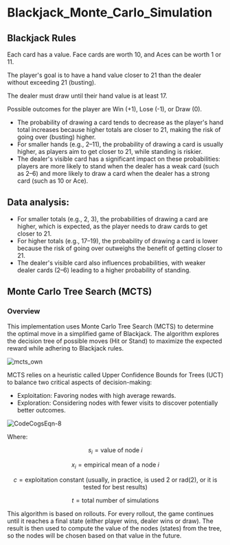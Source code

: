 # Blackjack_Monte_Carlo_Simulation

## Blackjack Rules

Each card has a value. Face cards are worth 10, and Aces can be worth 1 or 11.

The player's goal is to have a hand value closer to 21 than the dealer without exceeding 21 (busting).

The dealer must draw until their hand value is at least 17.

Possible outcomes for the player are Win (+1), Lose (-1), or Draw (0).

- The probability of drawing a card tends to decrease as the player's hand total increases because higher totals are closer to 21, making the risk of going over (busting) higher.
- For smaller hands (e.g., 2–11), the probability of drawing a card is usually higher, as players aim to get closer to 21, while standing is riskier.
- The dealer's visible card has a significant impact on these probabilities: players are more likely to stand when the dealer has a weak card (such as 2–6) and more likely to draw a card when the dealer has a strong card (such as 10 or Ace).

## Data analysis:

- For smaller totals (e.g., 2, 3), the probabilities of drawing a card are higher, which is expected, as the player needs to draw cards to get closer to 21.
- For higher totals (e.g., 17–19), the probability of drawing a card is lower because the risk of going over outweighs the benefit of getting closer to 21.
- The dealer's visible card also influences probabilities, with weaker dealer cards (2–6) leading to a higher probability of standing.


## Monte Carlo Tree Search (MCTS)

### Overview

This implementation uses Monte Carlo Tree Search (MCTS) to determine the optimal move in a simplified game of Blackjack. The algorithm explores the decision tree of possible moves (Hit or Stand) to maximize the expected reward while adhering to Blackjack rules.

![mcts_own](https://github.com/user-attachments/assets/6ac45e09-8568-453e-9afe-73e35bd12b42)

MCTS relies on a heuristic called Upper Confidence Bounds for Trees (UCT) to balance two critical aspects of decision-making:

- Exploitation: Favoring nodes with high average rewards.
- Exploration: Considering nodes with fewer visits to discover potentially better outcomes.

![CodeCogsEqn-8](https://github.com/user-attachments/assets/3265a7c9-e3df-4cb3-8eb9-f635d08cc32b)


Where:
```math
s_i = \text{value of node } i
```
```math
x_i = \text{empirical mean of a node } i
```
```math
c = \text{exploitation constant (usually, in practice, is used 2 or rad(2), or it is tested for best results)}
```
```math
t = \text{total number of simulations}
```


This algorithm is based on rollouts. For every rollout, the game continues until it reaches a final state (either player wins, dealer wins or draw). The result is then used to compute the value of the nodes (states) from the tree, so the nodes will be chosen based on that value in the future.

